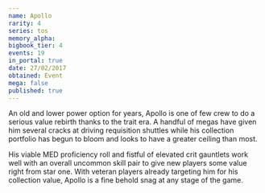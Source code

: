 ```yaml
---
name: Apollo
rarity: 4
series: tos
memory_alpha:
bigbook_tier: 4
events: 19
in_portal: true
date: 27/02/2017
obtained: Event
mega: false
published: true
---
```


An old and lower power option for years, Apollo is one of few crew to do a serious value rebirth thanks to the trait era. A handful of megas have given him several cracks at driving requisition shuttles while his collection portfolio has begun to bloom and looks to have a greater ceiling than most.

His viable MED proficiency roll and fistful of elevated crit gauntlets work well with an overall uncommon skill pair to give new players some value right from star one. With veteran players already targeting him for his collection value, Apollo is a fine behold snag at any stage of the game.
